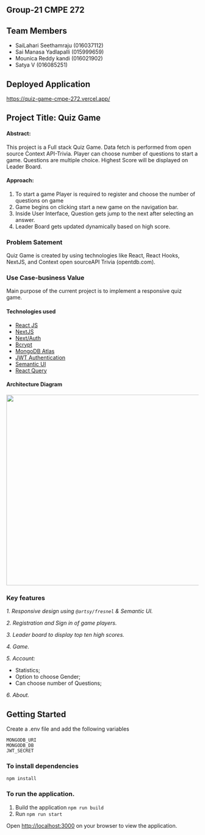 ## Group-21 CMPE 272

## Team Members
- SaiLahari Seethamraju                   (016037112)
- Sai Manasa Yadlapalli                   (015999659)
- Mounica Reddy kandi                     (016021902)
- Satya V                                 (016085251)


## Deployed Application
https://quiz-game-cmpe-272.vercel.app/


## Project Title: Quiz Game 

#### Abstract:
This project is a Full stack Quiz Game. Data fetch is performed from open source Context API-Trivia. Player can choose number of questions to start a game. Questions are multiple choice. Highest Score will be displayed on Leader Board.

#### Approach:
1. To start a game Player is required to register and choose the number of questions on game
2. Game begins on clicking start a new game on the navigation bar.
3. Inside User Interface, Question gets jump to the next after selecting an answer.
4. Leader Board gets updated dynamically based on high score.


### Problem Satement
Quiz Game is created by using technologies like React, React Hooks, NextJS, and Context open sourceAPI Trivia (opentdb.com). 


### Use Case-business Value
Main purpose of the current project is to implement a responsive quiz game.

#### Technologies used

- [React JS](https://reactjs.org/)
- [NextJS](https://nextjs.org/)
- [Next/Auth](https://next-auth.js.org/)
- [Bcrypt](https://www.npmjs.com/package/bcrypt)
- [MongoDB Atlas](https://www.mongodb.com/cloud/atlas)
- [JWT Authentication](https://jwt.io/)
- [Semantic UI](https://react.semantic-ui.com/)
- [React Query](https://react-query.tanstack.com/)

#### Architecture Diagram <br/>
 <img src="https://user-images.githubusercontent.com/87613567/166621178-4fbfbc40-f243-46b1-b0da-141c798d0a1a.png" width="700" height="500" />


### Key features
*1. Responsive design using `@artsy/fresnel` & Semantic UI.*

*2. Registration and Sign in of game players.*

*3. Leader board to display top ten high scores.*

*4. Game.*

*5. Account:*
- Statistics;
- Option to choose Gender;
- Can choose number of Questions;

*6. About.*


## Getting Started
Create a .env file and add the following variables

`MONGODB_URI` <br/>
`MONGODB_DB`  <br/>
`JWT_SECRET`  <br/>

### To install dependencies
`npm install`

### To run the application.
1) Build the application `npm run build` <br/>
2) Run `npm run start`

Open [http://localhost:3000](http://localhost:3000) on your browser to view the application.
